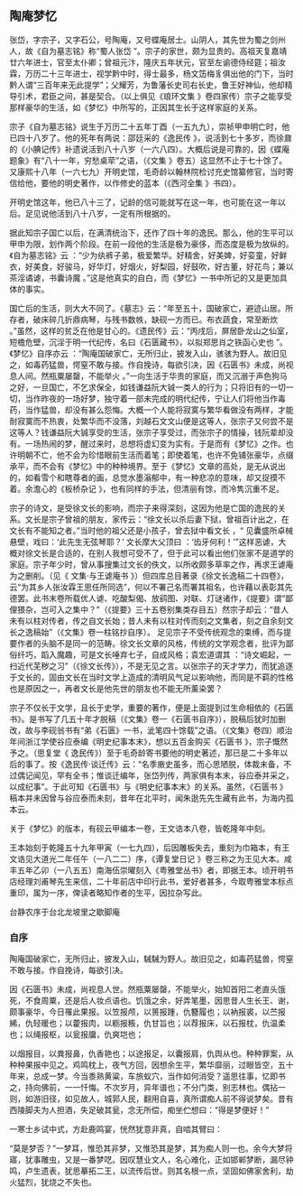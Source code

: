 ## 陶庵梦忆

张岱，字宗子，又字石公，号陶庵，又号蝶庵居士。山阴人，其先世为蜀之剑州人，故《自为墓志铭》称“蜀人张岱 ”。宗子的家世，颇为显贵的。高祖天复嘉靖廿六年进士，官至太仆卿；曾祖元汴，隆庆五年状元，官至左谕德侍经筵；祖汝霖，万历二十三年进士，视学黔中时，得士最多，杨文笾梅豸俱出他的门下，当时黔人谓“三百年来无此提学”；父耀芳，为鲁藩长史司右长史，鲁王好神仙，他却精导引术，君臣之间，甚是契合。（以上俱见《琅环文集 》卷四家传）宗子之能享受那样豪华的生活，如《梦忆》中所写的，正因其生长于这样家庭的关系。

宗子《自为墓志铭》说生于万历二十五年丁酉（一五九九），崇祯甲申明亡时，他已四十八岁了。他的死年有两说：邵廷采的《逸民传 》，说活到七十多岁，而徐鼐的《小腆记传》补遗说活到八十八岁（一六八四）。大概后说是可靠的，因《蝶庵题象》有“八十一年，穷愁桌荦”之语，（《文集 》卷五）这显然不止于七十馀了。又康熙十八年（一六七九）开明史馆，毛奇龄以翰林院检讨充史馆纂修官，当时寄信给他，要他的明史著作，以作修史的蓝本（《西河全集 》书四）。 

开明史馆这年，他已八十三了，记龄的信可能就写在这一年，也可能在这一年以后。足见说他活到八十八岁，一定有所根据的。

据此知宗子国亡以后，在满清统治下，还作了四十年的逸民。那么，他的生平可以甲申为限，划作两个阶段。在前一段他的生活是极为豪侈，而态度是极为放纵的。《自为墓志铭》云 ：“少为纨裤子弟，极爱繁华。好精舍，好美婢，好娈童，好鲜衣，好美食，好骏马，好华灯，好烟火，好梨园，好鼓吹，好古董，好花鸟；兼以茶淫谲谑，书囊诗魔 。”这是他真实的自白，而《梦忆》一书中所记的又是更加具体的事实。

国亡后的生活，则大大不同了。《墓志》云：“年至五十，国破家亡，避迹山居。所存者，破床碎几折鼎病琴，与残书数帙，缺砚一方而已。布衣蔬食，常至断炊 。”虽然，这样的贫乏在他是甘心的。《遗民传》云：“丙戌后，屏居卧龙山之仙室，短檐危壁，沉淫于明一代纪传，名曰《石匮藏书》，以拟郑思肖之铁函心史也 ”。《梦忆》自序亦云 ：“陶庵国破家亡，无所归止，披发入山，骇骇为野人。故旧见之，如毒药猛兽，愕窒不敢与接。作自挽诗，每欲引决，因《石匮书》未成，尚视息人间。然瓶粟屡罄，不能举火 。”一向生活于华贵的家庭，而又沉溺于声色狗马之好，一旦国亡，不乞求保全，如钱谦益阮大铖一类人的行为；只将旧有的一切一切，当作昨夜的一场好梦，独守着一部未完成的明代纪传，宁让人们将他当作毒药，当作猛兽，却没有甚么怨悔。大概一个人能将寂寞与繁华看做没有两样，才能耐寂寞而不热衷，处繁华而不没落，刘越石文文山便是这等人，张宗子又何尝不是这等人？钱谦益阮大铖享受的生活，张宗子享受过，而张宗子的情操，钱阮辈却没有。一场热闹的梦，醒过来时，总想将虚幻变为实有。于是而有《梦忆》之作。也许明朝不亡，他不会为珍惜眼前生活而着笔；即使着笔，也许不免铺张豪华，点缀承平，而不会有《梦忆》中的种种境界。至于《梦忆》文章的高处，是无从说出的，如看雪个和瞎尊者的画，总觉水墨滃郁中，有一种悲凉的意味，却又捉摸不着。余澹心的《板桥杂记 》，也有同样的手法，但清丽有馀，而冷隽沉重不足。

宗子的诗文，是受徐文长的影响，而宗子来得深刻，这因为他是亡国的逸民的关系。文长是宗子曾祖的朋友，家传云：“徐文长以杀后妻下狱，曾祖百计出之，在文长有不能知之者。”当时他的祖父还是小孩子，曾去狱中看文长 ，“ 见囊盛所卓械悬壁，戏曰：‘此先生无弦琴耶？’ 文长摩大父顶曰 ：‘齿牙何利！’”这样恶谑，大概对徐文长是合适的，在别人我想可受不了，但于此可以看出他们张家不是道学的家庭。宗子年少时，曾从事搜集过文长的佚文，以所收颇多草率之作，再求王谑庵为之删削。（见《 文集·与王谑庵书 》）但四库总目著录《徐文长逸稿二十四卷》，云“为其乡人张汝霖王思任所同选”，何以不署己名而署其祖名，也许藉以表彰其先德罢。此书末卷所载优人谑、吃酸梨偈、放鹞图、对联、灯谜诸作，《提要》谓“鄙俚猥杂，岂可入之集中？”（《提要》三十五卷别集类存目五）然宗子却云：“昔人未有以柱对传者，传之自文长始；昔人未有以柱对传而刻之文集者，刻之自余刻文长之逸稿始”（《文集》卷一柱铭抄自序）。 足见宗子不受传统观念的束缚，而与提要作者的头脑不是同一的范畴。徐文长文章的风格，传统的文学观念者，批评为鄙俗纤巧，蹈入魔趣，可是文长唾弃七子，自成风格；袁宏道谓其 ：“诗文崛起，一扫近代芜秽之习”（《徐文长传》），不是无见之言。以张宗子的天才学力，而犹追逐于文长的，固由文长在当时文学上造成的清明风气足以影响他，而同是不羁的性格也是原因之一，再者文长是他先世的朋友也不能无所薰染罢？

宗子不仅长于文学，且长于史学，重要的著作，便是上面提到过生命相依的《石匮书》。是书写了几五十年才脱稿（《文集》卷一《石匮书自序》），脱稿后犹时加删改，故与李砚翁书有“弟《石匮》一书，泚笔四十馀载”之语。（《文集》卷四）顺治年间浙江学使谷应泰编《明史纪事本末》，想以五百金购买《石匮书 》，宗子慨然予之。（思复堂《 逸民传》）至于毛奇龄寄书要他的明史著述，那已是二十多年以后的事了。按《逸民传·谈迁传》云：“名季廒史虽多，而心思陋脱，体裁未备，不过偶记闻见，罕有全书；惟谈迁编年，张岱列传，两家俱有本末，谷应泰并采之，以成纪事”。于此可知《石匮书》与《明史纪事本末》的关系。虽然，《石匮书 》稿本并未因曾与谷应泰而未刻，昔年在北平时，闻朱逖先先生藏有此书，为海内孤本云。

关于《梦忆》的版本，有砚云甲编本一卷，王文诰本八卷，皆乾隆年中刻。 

王本始刻于乾隆五十九年甲寅（一七九四），后因雕板失去，重刻为巾箱本，有王文诰见大道光二年任午（一八二二）序，《谭复堂日记 》卷三称之为王见大本。咸丰五年乙卯（一八五五）南海伍崇曜刻入《粤雅堂丛书》者，即据王本。顷开明书店经理刘甫琴先生来信，二十年前店中印行此书，爱好者甚多，今取粤雅堂本标点重印，属为一序，俾读者略知作者的生平，因拉杂写此。

台静农序于台北龙坡里之歇脚庵

### 自序

陶庵国破家亡，无所归止，披发入山，駴駴为野人。故旧见之，如毒药猛兽，愕窒不敢与接。作自挽诗，每欲引决。

因《石匮书》未成，尚视息人世。然瓶粟屡罄，不能举火，始知首阳二老直头饿死，不食周粟，还是后人妆点语也。饥饿之余，好弄笔墨，因思昔人生长王、谢，颇事豪华，今日罹此果报。以笠报颅，以篑报踵，仇簪履也；以衲报裘，以苎报絺，仇轻暖也；以藿报肉，以粝报粻，仇甘旨也；以荐报床，以石报枕，仇温柔也；以绳报枢，以瓮报牖，仇爽垲也；

以烟报目，以粪报鼻，仇香艳也；以途报足，以囊报肩，仇舆从也。种种罪案，从种种果报中见之。鸡鸣枕上，夜气方回，因想余生平，繁华靡丽，过眼皆空，五十年来，总成一梦。今当黍熟黄粱，车旅蚁穴，当作如何消受？遥思往事，忆即书之，持向佛前，一一忏悔。不次岁月，异年谱也；不分门类，别志林也。偶拈一则，如游旧径，如见故人，城郭人民，翻用自喜，真所谓痴人前不得说梦矣。昔有西陵脚夫为人担酒，失足破其瓮，念无所偿，痴坐伫想曰：“得是梦便好！”

一寒士乡试中式，方赴鹿鸣宴，恍然犹意非真，自啮其臂曰：

“莫是梦否？”一梦耳，惟恐其非梦，又惟恐其是梦，其为痴人则一也。余今大梦将寤，犹事雕虫，又是一番梦呓。因叹慧业文人，名心难化，正如邯郸梦断，漏尽钟鸣，卢生遗表，犹思摹拓二王，以流传后世。则其名根一点，坚固如佛家舍利，劫火猛烈，犹烧之不失也。